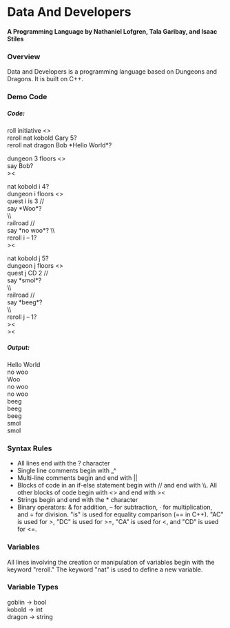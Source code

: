 # Data And Developers

#### A Programming Language by Nathaniel Lofgren, Tala Garibay, and Isaac Stiles    

### Overview  

Data and Developers is a programming language based on Dungeons and Dragons. It is built on C++.  

### Demo Code

##### Code:
roll initiative <>  
reroll nat kobold Gary 5?  
reroll nat dragon Bob \*Hello World*?  

dungeon 3 floors <>  
say Bob?  
\><  

nat kobold i 4?  
dungeon i floors <>  
quest i is 3 //  
say \*Woo*?  
\\\  
railroad //  
say \*no woo*?
\\\  
reroll i – 1?  
\><  

nat kobold j 5?  
dungeon j floors <>  
quest j CD 2 //  
say \*smol*?  
\\\  
railroad //  
say \*beeg*?  
\\\  
reroll j – 1?  
\><  
\><  

##### Output:
Hello World  
no woo  
Woo  
no woo  
no woo  
beeg  
beeg  
beeg  
smol  
smol  

### Syntax Rules  

- All lines end with the ? character  
- Single line comments begin with \_^
- Multi-line comments begin and end with ||
- Blocks of code in an if-else statement begin with // and end with \\\\. All other blocks of code begin with <> and end with \><  
- Strings begin and end with the \* character  
- Binary operators: & for addition, – for subtraction, · for multiplication, and ÷ for division. "is" is used for equality comparison (== in C++). "AC" is used for \>, "DC" is used for \>=, "CA" is used for <, and "CD" is used for <=.  

### Variables  

All lines involving the creation or manipulation of variables begin with the keyword "reroll." The keyword "nat" is used to define a new variable.  

### Variable Types  

goblin → bool  
kobold → int  
dragon → string  